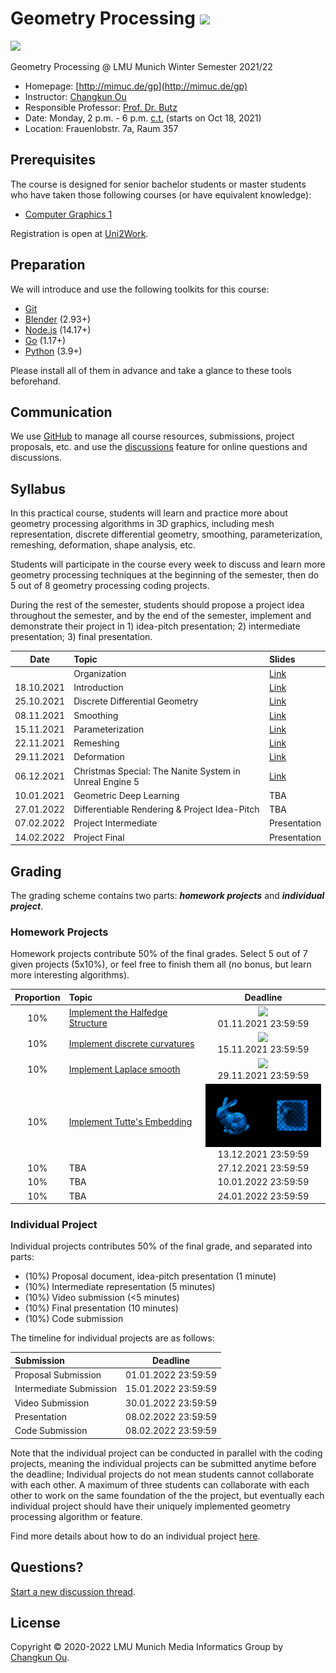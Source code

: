 # Geometry Processing ![](https://changkun.de/urlstat?mode=github&repo=mimuc/gp)

![](./1-halfedge/teaser.png)

Geometry Processing @ LMU Munich Winter Semester 2021/22

- Homepage: [http://mimuc.de/gp](http://mimuc.de/gp)
- Instructor: [Changkun Ou](https://www.medien.ifi.lmu.de/team/changkun.ou/)
- Responsible Professor: [Prof. Dr. Butz](https://www.medien.ifi.lmu.de/team/andreas.butz/)
- Date: Monday, 2 p.m. - 6 p.m. [c.t.](https://en.wikipedia.org/wiki/Academic_quarter_(class_timing)) (starts on Oct 18, 2021)
- Location: Frauenlobstr. 7a, Raum 357

## Prerequisites

The course is designed for senior bachelor students or master students
who have taken those following courses (or have equivalent knowledge):

- [Computer Graphics 1](https://www.medien.ifi.lmu.de/lehre/ss21/cg1/)

Registration is open at [Uni2Work](https://uni2work.ifi.lmu.de/course/W21/IfI/GP).

## Preparation

We will introduce and use the following toolkits for this course:

- [Git](https://git-scm.com/downloads)
- [Blender](https://www.blender.org/) (2.93+)
- [Node.js](https://nodejs.org/en/) (14.17+)
- [Go](https://golang.org/dl/) (1.17+)
- [Python](https://www.python.org/downloads/) (3.9+)

Please install all of them in advance and take a glance to these tools beforehand.

## Communication

We use [GitHub](https://github.com/mimuc/gp) to manage all course resources, submissions, project proposals, etc. and use the [discussions](https://github.com/mimuc/gp/discussions) feature for online questions and discussions.

## Syllabus

In this practical course, students will learn and practice more about geometry processing algorithms in 3D graphics, including mesh representation, discrete differential geometry, smoothing, parameterization, remeshing, deformation, shape analysis, etc.

Students will participate in the course every week to discuss and learn more geometry processing techniques at the beginning of the semester, then do 5 out of 8 geometry processing coding projects.

During the rest of the semester, students should propose a project idea throughout the semester, and by the end of the semester, implement and demonstrate their project in 1) idea-pitch presentation; 2) intermediate presentation; 3) final presentation.

| Date      | Topic                                            | Slides |
|:---------:|:-------------------------------------------------|:--|
|           | Organization                                     | [Link](https://changkun.de/s/gp/ws21/0-org) |
|18.10.2021 | Introduction                                     | [Link](https://changkun.de/s/gp/ws21/1-intro) |
|25.10.2021 | Discrete Differential Geometry                   | [Link](https://changkun.de/s/gp/ws21/2-ddg) |
|08.11.2021 | Smoothing                                        | [Link](https://changkun.de/s/gp/ws21/3-smooth) |
|15.11.2021 | Parameterization                                 | [Link](https://changkun.de/s/gp/ws21/4-param) |
|22.11.2021 | Remeshing                                        | [Link](https://changkun.de/s/gp/ws21/5-remesh) |
|29.11.2021 | Deformation                                      | [Link](https://changkun.de/s/gp/ws21/6-deform) |
|06.12.2021 | Christmas Special: The Nanite System in Unreal Engine 5 | [Link](https://changkun.de/s/gp/ws21/extra1-nanite) |
|10.01.2021 | Geometric Deep Learning                          | TBA |
|27.01.2022 | Differentiable Rendering & Project Idea-Pitch    | TBA |
|07.02.2022 | Project Intermediate                             | Presentation |
|14.02.2022 | Project Final                                    | Presentation |

## Grading

The grading scheme contains two parts: _**homework projects**_ and _**individual project**_.

### Homework Projects

Homework projects contribute 50% of the final grades.
Select 5 out of 7 given projects (5x10%), or feel free to finish them all (no bonus, but learn more interesting algorithms).


| Proportion | Topic | Deadline |
|:---:|:-------------------------------------------|:--------:|
| 10% | [Implement the Halfedge Structure](./1-halfedge/) | <img src="./1-halfedge/assets/expect.png" width="200"/> </br>01.11.2021 23:59:59 |
| 10% | [Implement discrete curvatures](./2-ddg/)  | <img src="./2-ddg/assets/teaser.png" width="200"/> </br>15.11.2021 23:59:59 |
| 10% | [Implement Laplace smooth](./3-smooth/)    | <img src="./3-smooth/assets/teaser.png" width="200"/> </br>29.11.2021 23:59:59 |
| 10% | [Implement Tutte's Embedding](./4-param/)  | <img src="./4-param/assets/teaser.png" width="200"/> </br>13.12.2021 23:59:59 |
| 10% | TBA                                        | 27.12.2021 23:59:59 |
| 10% | TBA                                        | 10.01.2022 23:59:59 |
| 10% | TBA                                        | 24.01.2022 23:59:59 |

### Individual Project

Individual projects contributes 50% of the final grade, and separated into parts:

- (10%) Proposal document, idea-pitch presentation (1 minute)
- (10%) Intermediate representation (5 minutes)
- (10%) Video submission (<5 minutes)
- (10%) Final presentation (10 minutes)
- (10%) Code submission


The timeline for individual projects are as follows:

| Submission             | Deadline            |
|:-----------------------|:-------------------:|
| Proposal Submission    | 01.01.2022 23:59:59 |
| Intermediate Submission| 15.01.2022 23:59:59 |
| Video Submission       | 30.01.2022 23:59:59 |
| Presentation           | 08.02.2022 23:59:59 |
| Code Submission        | 08.02.2022 23:59:59 |

Note that the individual project can be conducted in parallel with the coding projects,
meaning the individual projects can be submitted anytime before the deadline; Individual
projects do not mean students cannot collaborate with each other. A maximum of
three students can collaborate with each other to work on the same foundation of the
the project, but eventually each individual project should have their uniquely implemented
geometry processing algorithm or feature.

Find more details about how to do an individual project [here](./projects/README.md).

## Questions?

[Start a new discussion thread](https://github.com/mimuc/gp/discussions/new).

## License

Copyright &copy; 2020-2022 LMU Munich Media Informatics Group by [Changkun Ou](https://changkun.de).
